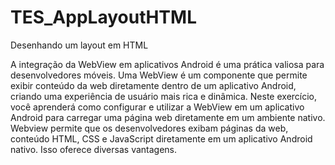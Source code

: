 # TES_AppLayoutHTML
Desenhando um layout em HTML

A integração da WebView em aplicativos Android é uma prática valiosa para desenvolvedores móveis. Uma WebView é um componente que permite exibir conteúdo da web diretamente dentro de um aplicativo Android, criando uma experiência de usuário mais rica e dinâmica. Neste exercício, você aprenderá como configurar e utilizar a WebView em um aplicativo Android para carregar uma página web diretamente em um ambiente nativo.
Webview permite que os desenvolvedores exibam páginas da web, conteúdo HTML, CSS e JavaScript diretamente em um aplicativo Android nativo. Isso oferece diversas vantagens.
